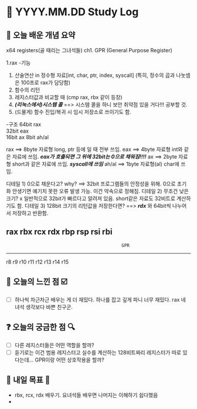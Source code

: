 # 📅 YYYY.MM.DD Study Log

## 📌 오늘 배운 개념 요약


x64 registers(골 때리는 그녀석들)
ch1. GPR (General Purpose Register)

1.rax 
-기능
 1) 산술연산 in 정수형 자료[int, char, ptr, index, syscall] (특히, 정수의 곱과 나눗셈은 100프로 rax가 담당함)  
 2) 함수의 리턴
 3) 레지스터값과 비교할 때 (cmp rax, rbx 같이 등장)
 4) ***(리눅스에서)시스템 콜*** ==> 시스템 콜을 하니 보안 취약점 있을 거다!!! 공부할 것.
 5) (드물게) 함수 진입/복귀 시 임시 저장소로 쓰이기도 함.

-구조
 64bit rax    
 32bit eax      
 16bit ax
 8bit ah/al

 rax ==> 8byte 자료형 long, ptr 등에 일 때 전부 쓰임.
   eax ==> 4byte 자료형 int와 같은 자료에 쓰임. ***eax가 호출되면 그 위에 32bit는 0으로 채워짐!!!!*** 
      ax ==> 2byte 자료형 short과 같은 자료에 쓰임. ***syscall에 쓰임*** 
         ah/al ==> 1byte 자료형(al) char에 쓰임.


 디테일 1) 0으로 채운다고? why? ==> 32bit 프로그램들의 안정성을 위해. 0으로 초기화 안생기면 예기치 못한 오류 발생 가능. 이건 약속으로 정해짐.
 디테일 2) 무조건 낮은 크기? x 일반적으로 32bit가 빠르다고 알려져 있음. short같은 자료도 32비트로 계산하기도 함.
 디테일 3) 128bit 크기의 리턴값을 저장한다면? ==> ***rdx*** 와 64bit씩 나누어서 저장하고 반환함.
         

  









rax          rbx          rcx          rdx            rbp            rsp            rsi            rbi
------------------------------------------------------------------------------------------------------
                                                GPR
------------------------------------------------------------------------------------------------------
r8            r9          r10          r11            r12            r13            r14            r15







## 🧠 오늘의 느낀 점 ☑️

- [ ] 하나씩 차근차근 배우는 게 더 재밌다. 하나를 잡고 깊게 파니 너무 재밌다. rax 네 녀석 생각보다 바쁜 친구군.

## ❓ 오늘의 궁금한 점 🔍

- [ ] 다른 레지스터들은 어떤 역할을 할까?
- [ ] 듣기로는 이건 범용 레지스터고 실수를 계산하는 128비트짜리 레지스터가 따로 있다는데... GPR이랑 어떤 상호작용을 할까?

## 🔖 내일 목표 🎯

- rbx, rcx, rdx 배우기. 요녀석들 배우면 나머지는 이해하기 쉽다했음
- 
